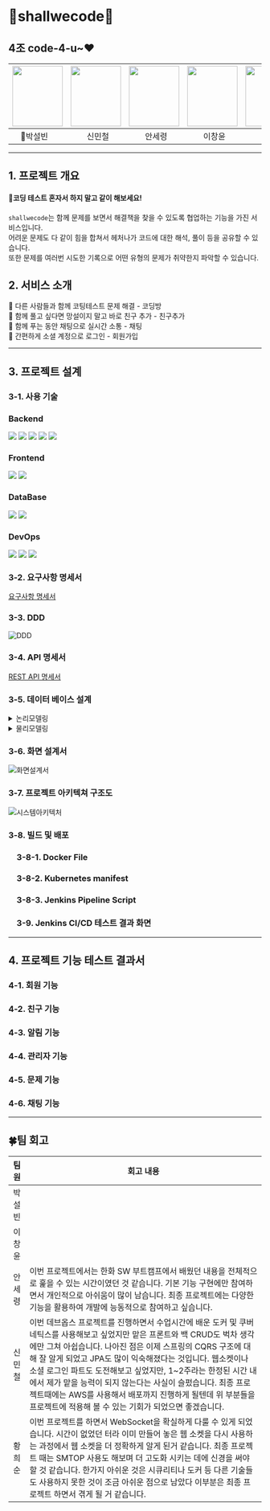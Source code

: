 # 🕺shallwecode💃

## 4조 code-4-u~❤️
| <img src="https://github.com/user-attachments/assets/e8ef07c1-cd65-40ea-adbb-b8b29a8378c9" width="100" height="120"> | <img src="https://github.com/user-attachments/assets/a572f18a-93ae-472b-824e-fd7a1b0901dd" width="100" height="120"> | <img src=https://github.com/user-attachments/assets/572d5d55-3fd4-45ec-aafb-7bfcc6cd0074 width="100" height="120"> | <img src="https://github.com/user-attachments/assets/a29498d0-457d-4ba1-a0f3-cc077a7ac72c" width="100" height="120"> | <img src="https://github.com/user-attachments/assets/0210e617-2211-461c-9b16-2780d90b6da3" width="100" height="120"> |
|----------------------------------------------------------------------------------------------------------------------|---------------------------------------------------------------------------------------------------------------------|-------------------------------------------------------------------------------------------------------------------|---------------------------------------------------------------------------------------------------------------------|---------------------------------------------------------------------------------------------------------------------|
| &emsp;👑박설빈                                                                                                          | &emsp;&emsp;신민철                                                                                                           | &emsp;&emsp;안세령                                                                                                         | &emsp;&emsp;이창윤                                                                                                           | &emsp;&emsp;황희순                                                                                                           |

---

## 1. 프로젝트 개요


#### 📢코딩 테스트 혼자서 하지 말고 같이 해보세요!
`shallwecode`는 함께 문제를 보면서 해결책을 찾을 수 있도록 협업하는 기능을 가진 서비스입니다. <br>
어려운 문제도 다 같이 힘을 합쳐서 헤처나가 코드에 대한 해석, 풀이 등을 공유할 수 있습니다. <br>
또한 문제를 여러번 시도한 기록으로 어떤 유형의 문제가 취약한지 파악할 수 있습니다.

## 2. 서비스 소개

📌 다른 사람들과 함께 코팅테스트 문제 해결 - 코딩방<br>
📌 함께 풀고 싶다면 망설이지 말고 바로 친구 추가 - 친구추가<br>
📌 함께 푸는 동안 채팅으로 실시간 소통 - 채팅<br>
📌 간편하게 소셜 계정으로 로그인 - 회원가입

---

## 3. 프로젝트 설계
### 3-1. 사용 기술
### Backend
<div> 
  <img src="https://img.shields.io/badge/java-007396?style=for-the-badge&logo=java&logoColor=white">
  <img src="https://img.shields.io/badge/springboot-6DB33F?style=for-the-badge&logo=springboot&logoColor=white">
  <img src="https://img.shields.io/badge/springsecurity-6DB33F?style=for-the-badge&logo=springsecurity&logoColor=white">
<img src="https://img.shields.io/badge/oauth-black?style=for-the-badge&logoColor=white">
<img src="https://img.shields.io/badge/gradle-02303A?style=for-the-badge&logo=gradle&logoColor=white">
</div>

### Frontend

<div>
  <img src="https://img.shields.io/badge/vue.js-4FC08D?style=for-the-badge&logo=vuedotjs&logoColor=white">
<img src="https://img.shields.io/badge/axios-5A29E4?style=for-the-badge&logo=axios&logoColor=white">
</div>

### DataBase

<div>
  <img src="https://img.shields.io/badge/mariaDB-003545?style=for-the-badge&logo=mariaDB&logoColor=white"> 
 <img src="https://img.shields.io/badge/amazonrds-527FFF?style=for-the-badge&logo=amazonrds&logoColor=white"> 
</div>

### DevOps

<div>
  <img src="https://img.shields.io/badge/docker-2496ED?style=for-the-badge&logo=docker&logoColor=white">
  <img src="https://img.shields.io/badge/kubernetes-326CE5?style=for-the-badge&logo=kubernetes&logoColor=white">
  <img src="https://img.shields.io/badge/jenkins-D24939?style=for-the-badge&logo=jenkins&logoColor=white">
</div>


### 3-2. 요구사항 명세서
[요구사항 명세서](https://docs.google.com/spreadsheets/d/1bRwfT5mg1KW_7RQop6wORBJzDpd7K0l4RdZxASc_S_c/edit?gid=0#gid=0)

### 3-3. DDD
![DDD](https://github.com/user-attachments/assets/2773ed9b-7847-4d89-bebc-5a34403448e1)

### 3-4. API 명세서
[REST API 명세서](https://docs.google.com/spreadsheets/d/1bRwfT5mg1KW_7RQop6wORBJzDpd7K0l4RdZxASc_S_c/edit?gid=1114348114#gid=1114348114)

### 3-5. 데이터 베이스 설계
<div>
<details>
  <summary>논리모델링</summary>

  ![논리ERD](https://github.com/user-attachments/assets/c164f676-f2b8-462d-a9d8-12629f859077)
</details>
</div>
<div>
<details>
  <summary>물리모델링</summary>

  ![물리ERD](https://github.com/user-attachments/assets/736b15bd-78e4-447b-aafa-c107cfb4cf5c)
</details>
</div>

### 3-6. 화면 설계서

![화면설계서](https://github.com/user-attachments/assets/0134eacb-9f31-45b0-a89c-580a18efa402)

### 3-7. 프로젝트 아키텍쳐 구조도

![시스템아키텍처](https://github.com/user-attachments/assets/c44329fe-d7be-4f2e-b274-3f9758b9a8fc)

### 3-8. 빌드 및 배포 

### &emsp;3-8-1. Docker File

### &emsp;3-8-2. Kubernetes manifest

### &emsp;3-8-3. Jenkins Pipeline Script

### &emsp;3-9. Jenkins CI/CD 테스트 결과 화면

---

## 4. 프로젝트 기능 테스트 결과서

### 4-1. 회원 기능 

### 4-2. 친구 기능

### 4-3. 알림 기능

### 4-4. 관리자 기능

### 4-5. 문제 기능

### 4-6. 채팅 기능

---

## 🍀팀 회고

| 팀원  | 회고 내용                                                                                                                                                                                                                                                                                                 |
|:---:|-------------------------------------------------------------------------------------------------------------------------------------------------------------------------------------------------------------------------------------------------------------------------------------------------------|
| 박설빈 |                                                                                                                                                                                                                                                                                                       |
| 이창윤 |                                                                                                                                                                                                                                                                                                       |
| 안세령 | 이번 프로젝트에서는 한화 SW 부트캠프에서 배웠던 내용을 전체적으로 훑을 수 있는 시간이였던 것 같습니다. 기본 기능 구현에만 참여하면서 개인적으로 아쉬움이 많이 남습니다. 최종 프로젝트에는 다양한 기능을 활용하여 개발에 능동적으로 참여하고 싶습니다.                                                                                                                                                          |
| 신민철 | 이번 데브옵스 프로젝트를 진행하면서 수업시간에 배운 도커 및 쿠버네틱스를 사용해보고 싶었지만 맡은 프론트와 백 CRUD도 벅차 생각에만 그쳐 아쉽습니다. 나아진 점은 이제 스프링의 CQRS 구조에 대해 잘 알게 되었고 JPA도 많이 익숙해졌다는 것입니다. 웹소켓이나 소셜 로그인 파트도 도전해보고 싶었지만, 1~2주라는 한정된 시간 내에서 제가 맡을 능력이 되지 않는다는 사실이 슬펐습니다. 최종 프로젝트때에는 AWS를 사용해서 배포까지 진행하게 될텐데 위 부분들을 프로젝트에 적용해 볼 수 있는 기회가 되었으면 좋겠습니다. |
| 황희순 | 이번 프로젝트를 하면서 WebSocket을 확실하게 다룰 수 있게 되었습니다. 시간이 없었던 터라 이미 만들어 놓은 웹 소켓을 다시 사용하는 과정에서 웹 소켓을 더 정확하게 알게 된거 같습니다. 최종 프로젝트 때는 SMTOP 사용도 해보며 더 고도화 시키는 데에 신경을 써야 할 것 같습니다. 한가지 아쉬운 것은 시큐리티나 도커 등 다른 기술들도 사용하지 못한 것이 조금 아쉬운 점으로 남았다 이부분은 최종 프로젝트 하면서 겪게 될 거 같습니다.                                             |
